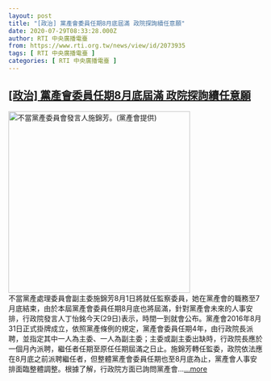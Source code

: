 ```yaml
---
layout: post
title: "[政治] 黨產會委員任期8月底屆滿 政院探詢續任意願"
date: 2020-07-29T08:33:28.000Z
author: RTI 中央廣播電臺
from: https://www.rti.org.tw/news/view/id/2073935
tags: [ RTI 中央廣播電臺 ]
categories: [ RTI 中央廣播電臺 ]
---
```

<!--1596011608000-->
[[政治] 黨產會委員任期8月底屆滿 政院探詢續任意願](https://www.rti.org.tw/news/view/id/2073935)
------

<div>
<img src="https://static.rti.org.tw/assets/thumbnails/2018/10/11/153924252836645.jpg" width="360" alt="不當黨產委員會發言人施錦芳。(黨產會提供)" title="不當黨產委員會發言人施錦芳。(黨產會提供)"><br>不當黨產處理委員會副主委施錦芳8月1日將就任監察委員，她在黨產會的職務至7月底結束，由於本屆黨產會委員任期8月底也將屆滿，針對黨產會未來的人事安排，行政院發言人丁怡銘今天(29日)表示，時間一到就會公布。黨產會2016年8月31日正式掛牌成立，依照黨產條例的規定，黨產會委員任期4年，由行政院長派聘，並指定其中一人為主委、一人為副主委；主委或副主委出缺時，行政院長應於一個月內派聘，繼任者任期至原任任期屆滿之日止。施錦芳轉任監委，政院依法應在8月底之前派聘繼任者，但整體黨產會委員任期也至8月底為止，黨產會人事安排面臨整體調整。根據了解，行政院方面已詢問黨產會...<a target="_blank" href="https://www.rti.org.tw/news/view/id/2073935">...more</a>
</div>
